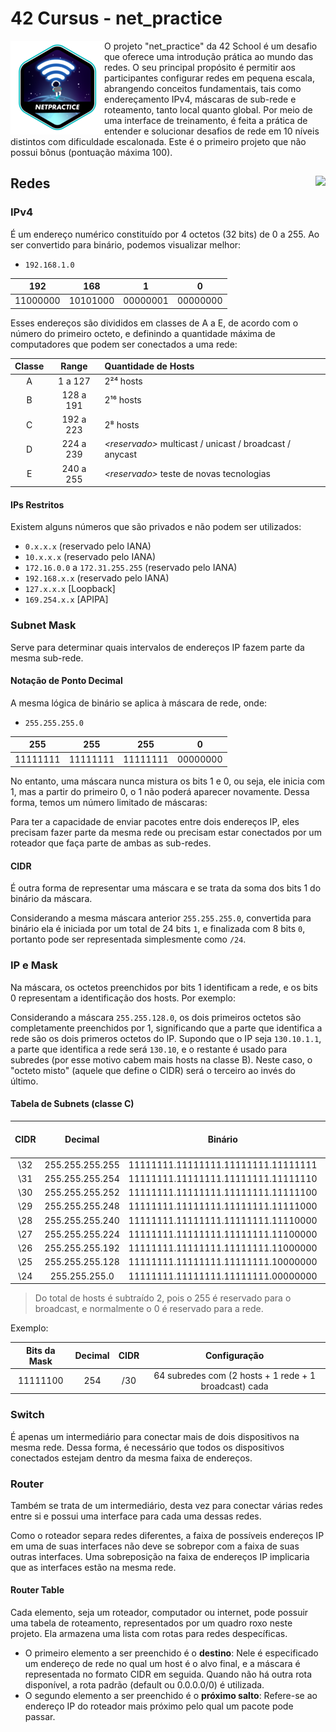 # 42 Cursus - net_practice

<img src="./assets/netpracticee.png" alt="completion-without-bonus-badge" align="left">

O projeto "net_practice" da 42 School é um desafio que oferece uma introdução prática ao mundo das redes. O seu principal propósito é permitir aos participantes configurar redes em pequena escala, abrangendo conceitos fundamentais, tais como endereçamento IPv4, máscaras de sub-rede e roteamento, tanto local quanto global. Por meio de uma interface de treinamento, é feita a prática de entender e solucionar desafios de rede em 10 níveis distintos com dificuldade escalonada. Este é o primeiro projeto que não possui bônus (pontuação máxima 100).

## Redes <img src="https://img.shields.io/badge/GRADE-100%2F100-success?logo=42&logoColor=fff" align="right"/>

### IPv4

É um endereço numérico constituído por 4 octetos (32 bits) de 0 a 255. Ao ser convertido para binário, podemos visualizar melhor:

- `192.168.1.0`

| 192 | 168 | 1 | 0 |
| :---: | :---: | :---: | :---: |
| 11000000 | 10101000 | 00000001 | 00000000 |

Esses endereços são divididos em classes de A a E, de acordo com o número do primeiro octeto, e definindo a quantidade máxima de computadores que podem ser conectados a uma rede:

| Classe | Range | Quantidade de Hosts |
| :---: | :---: | :--- |
| A | 1 a 127 | 2²⁴ hosts |
| B | 128 a 191 | 2¹⁶ hosts |
| C | 192 a 223 | 2⁸ hosts |
| D | 224 a 239 | _\<reservado>_ multicast / unicast / broadcast / anycast |
| E | 240 a 255 | _\<reservado>_ teste de novas tecnologias |

#### IPs Restritos

Existem alguns números que são privados e não podem ser utilizados:

- `0.x.x.x` (reservado pelo IANA)
- `10.x.x.x` (reservado pelo IANA)
- `172.16.0.0` a `172.31.255.255` (reservado pelo IANA)
- `192.168.x.x` (reservado pelo IANA)
- `127.x.x.x` \[Loopback]
- `169.254.x.x` \[APIPA]

### Subnet Mask

Serve para determinar quais intervalos de endereços IP fazem parte da mesma sub-rede.

#### Notação de Ponto Decimal

A mesma lógica de binário se aplica à máscara de rede, onde:

- `255.255.255.0`

| 255 | 255 | 255 | 0 |
| :---: | :---: | :---: | :---: |
| 11111111 | 11111111 | 11111111 | 00000000 |

No entanto, uma máscara nunca mistura os bits 1 e 0, ou seja, ele inicia com 1, mas a partir do primeiro 0, o 1 não poderá aparecer novamente. Dessa forma, temos um número limitado de máscaras:

Para ter a capacidade de enviar pacotes entre dois endereços IP, eles precisam fazer parte da mesma rede ou precisam estar conectados por um roteador que faça parte de ambas as sub-redes.

#### CIDR

É outra forma de representar uma máscara e se trata da soma dos bits 1 do binário da máscara.

Considerando a mesma máscara anterior `255.255.255.0`, convertida para binário ela é iniciada por um total de 24 bits `1`, e finalizada com 8 bits `0`, portanto pode ser representada simplesmente como `/24`.

### IP e Mask

Na máscara, os octetos preenchidos por bits 1 identificam a rede, e os bits 0 representam a identificação dos hosts. Por exemplo:

Considerando a máscara `255.255.128.0`, os dois primeiros octetos são completamente preenchidos por 1, significando que a parte que identifica a rede são os dois primeros octetos do IP. Supondo que o IP seja `130.10.1.1`, a parte que identifica a rede será `130.10`, e o restante é usado para subredes (por esse motivo cabem mais hosts na classe B). Neste caso, o "octeto misto" (aquele que define o CIDR) será o terceiro ao invés do último.

#### Tabela de Subnets (classe C)

| CIDR | Decimal | Binário | Total de Hosts | Total de Subredes |
| :---: | :---: | :---: | :---: | :---: |
| \32 | 255.255.255.255 | 11111111.11111111.11111111.11111111 | 0 | 256 |
| \31 | 255.255.255.254 | 11111111.11111111.11111111.11111110 | 0 | 128 |
| \30 | 255.255.255.252 | 11111111.11111111.11111111.11111100 | 2 | 64 |
| \29 | 255.255.255.248 | 11111111.11111111.11111111.11111000 | 6 | 32 |
| \28 | 255.255.255.240 | 11111111.11111111.11111111.11110000 | 14 | 16 |
| \27 | 255.255.255.224 | 11111111.11111111.11111111.11100000 | 30 | 8 |
| \26 | 255.255.255.192 | 11111111.11111111.11111111.11000000 | 62 | 4 |
| \25 | 255.255.255.128 | 11111111.11111111.11111111.10000000 | 126 | 2 |
| \24 | 255.255.255.0 | 11111111.11111111.11111111.00000000 | 254 | 1 |

> Do total de hosts é subtraído 2, pois o 255 é reservado para o broadcast, e normalmente o 0 é reservado para a rede.

Exemplo:

| Bits da Mask | Decimal | CIDR | Configuração |
| :---: | :---: | :---: | :---: |
| 11111100 | 254 | /30 | 64 subredes com (2 hosts + 1 rede + 1 broadcast) cada |

### Switch

É apenas um intermediário para conectar mais de dois dispositivos na mesma rede. Dessa forma, é necessário que todos os dispositivos conectados estejam dentro da mesma faixa de endereços.

### Router

Também se trata de um intermediário, desta vez para conectar várias redes entre si e possui uma interface para cada uma dessas redes.

Como o roteador separa redes diferentes, a faixa de possíveis endereços IP em uma de suas interfaces não deve se sobrepor com a faixa de suas outras interfaces. Uma sobreposição na faixa de endereços IP implicaria que as interfaces estão na mesma rede.

#### Router Table

Cada elemento, seja um roteador, computador ou internet, pode possuir uma tabela de roteamento, representados por um quadro roxo neste projeto. Ela armazena uma lista com rotas para redes despecíficas.

- O primeiro elemento a ser preenchido é o **destino**: Nele é especificado um endereço de rede no qual um host é o alvo final, e a máscara é representada no formato CIDR em seguida. Quando não há outra rota disponível, a rota padrão (default ou 0.0.0.0/0) é utilizada.
- O segundo elemento a ser preenchido é o **próximo salto**: Refere-se ao endereço IP do roteador mais próximo pelo qual um pacote pode passar.

